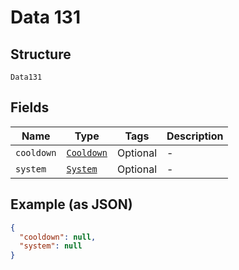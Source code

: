 
# Data 131

## Structure

`Data131`

## Fields

| Name | Type | Tags | Description |
|  --- | --- | --- | --- |
| `cooldown` | [`Cooldown`](../../doc/models/cooldown.md) | Optional | - |
| `system` | [`System`](../../doc/models/system.md) | Optional | - |

## Example (as JSON)

```json
{
  "cooldown": null,
  "system": null
}
```

